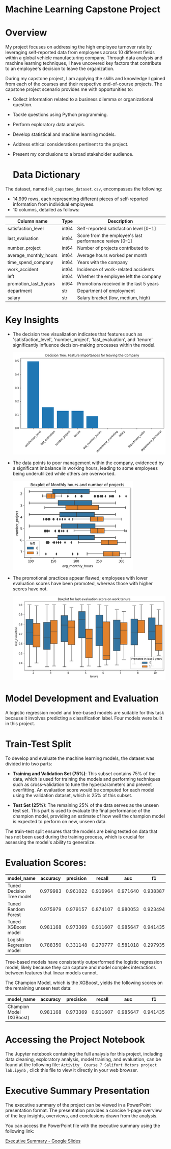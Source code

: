 # Machine Learning Capstone Project  
# Overview
My project focuses on addressing the high employee turnover rate by leveraging self-reported data from employees across 10 different fields within a global vehicle manufacturing company. Through data analysis and machine learning techniques, I have uncovered key factors that contribute to an employee's decision to leave the organization.

During my capstone project, I am applying the skills and knowledge I gained from each of the courses and their respective end-of-course projects. The capstone project scenario provides me with opportunities to:

- Collect information related to a business dilemma or organizational question.
- Tackle questions using Python programming.
- Perform exploratory data analysis.
- Develop statistical and machine learning models.
- Address ethical considerations pertinent to the project.
- Present my conclusions to a broad stakeholder audience.

  # Data Dictionary

The dataset, named `HR_capstone_dataset.csv`, encompasses the following:

- 14,999 rows, each representing different pieces of self-reported information from individual employees.
- 10 columns, detailed as follows:

| Column name            | Type  | Description                                             |
| ---------------------- | ----- | ------------------------------------------------------- |
| satisfaction_level     | int64 | Self-reported satisfaction level [0-1]                  |
| last_evaluation        | int64 | Score from the employee's last performance review [0–1] |
| number_project         | int64 | Number of projects contributed to                       |
| average_monthly_hours  | int64 | Average hours worked per month                          |
| time_spend_company     | int64 | Years with the company                                  |
| work_accident          | int64 | Incidence of work-related accidents                    |
| left                   | int64 | Whether the employee left the company                   |
| promotion_last_5years  | int64 | Promotions received in the last 5 years                 |
| department             | str   | Department of employment                                |
| salary                 | str   | Salary bracket (low, medium, high)                      |

# Key Insights

- The decision tree visualization indicates that features such as 'satisfaction_level', 'number_project', 'last_evaluation', and 'tenure' significantly influence decision-making processes within the model.

   ![feature importances](images/feature_importances.png)
- The data points to poor management within the company, evidenced by a significant imbalance in working hours, leading to some employees being underutilized while others are overworked.

  ![Hours spent on projects](images/hours_project.png)
- The promotional practices appear flawed; employees with lower evaluation scores have been promoted, whereas those with higher scores have not.

   ![Alternative Text for Image](images/promotion_eval.png)


# Model Development and Evaluation
A logistic regression model and tree-based models are suitable for this task because it involves predicting a classification label. Four models were built in this project.

# Train-Test Split

To develop and evaluate the machine learning models, the dataset was divided into two parts:

- **Training and Validation Set (75%)**: This subset contains 75% of the data, which is used for training the models and performing techniques such as cross-validation to tune the hyperparameters and prevent overfitting. An evaluation score would be computed for each model using the validation dataset, which is 25% of this subset.

- **Test Set (25%)**: The remaining 25% of the data serves as the unseen test set. This part is used to evaluate the final performance of the champion model, providing an estimate of how well the champion model is expected to perform on new, unseen data.

The train-test split ensures that the models are being tested on data that has not been used during the training process, which is crucial for assessing the model's ability to generalize.

# Evaluation Scores:

| model_name                | accuracy | precision | recall  | auc     | f1     |
| ------------------------- | -------- | --------- | ------- | ------- | ------ |
| Tuned Decision Tree model | 0.979983 | 0.961022  | 0.916964| 0.971640| 0.938387|
| Tuned Random Forest       | 0.975979 | 0.979157  | 0.874107| 0.980053| 0.923494|
| Tuned XGBoost model       | 0.981168 | 0.973369  | 0.911607| 0.985647| 0.941435|
| Logistic Regression model | 0.788350 | 0.331148  | 0.270777| 0.581018| 0.297935|

Tree-based models have consistently outperformed the logistic regression model, likely because they can capture and model complex interactions between features that linear models cannot.

The Champion Model, which is the XGBoost, yields the following scores on the remaining unseen test data:

| model_name                | accuracy | precision | recall  | auc     | f1     |
| ------------------------- | -------- | --------- | ------- | ------- | ------ |
| Champion Model (XGBoost)  | 0.981168 | 0.973369  | 0.911607| 0.985647| 0.941435|

# Accessing the Project Notebook

The Jupyter notebook containing the full analysis for this project, including data cleaning, exploratory analysis, model training, and evaluation, can be found at the following file:
`Activity_ Course 7 Salifort Motors project lab.ipynb` , click this file to view it directly in your web browser.

# Executive Summary Presentation

The executive summary of the project can be viewed in a PowerPoint presentation format. The presentation provides a concise 1-page overview of the key insights, overviews, and conclusions drawn from the analysis.

You can access the PowerPoint file with the executive summary using the following link:

[Executive Summary - Google Slides](https://docs.google.com/presentation/d/1-eEhBQSSY6TdfehuDrra6EnLf2tTRdzTbTtzOrP8a-Y/edit?usp=sharing&resourcekey=0-OkSHwt2G04v5z6V75Vymcw)
